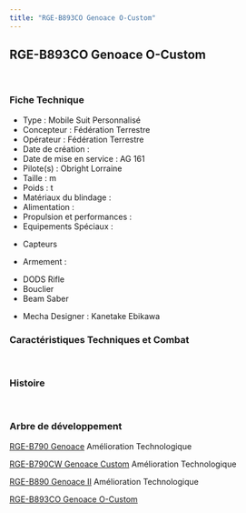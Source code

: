 ```yaml
---
title: "RGE-B893CO Genoace O-Custom"
---
```


RGE-B893CO Genoace O-Custom
---------------------------

 


### Fiche Technique


- Type : Mobile Suit Personnalisé  
- Concepteur : Fédération Terrestre  
- Opérateur : Fédération Terrestre  
- Date de création :   
- Date de mise en service : AG 161  
- Pilote(s) : Obright Lorraine  
- Taille : m   
- Poids : t   
- Matériaux du blindage :   
- Alimentation :   
- Propulsion et performances :   
- Equipements Spéciaux :


* Capteurs


- Armement :


* DODS Rifle
* Bouclier
* Beam Saber


- Mecha Designer : Kanetake Ebikawa


### Caractéristiques Techniques et Combat


 


### Histoire


 


### Arbre de développement





[RGE-B790 Genoace](ag/gundam-age/rge-b790-genoac.html)
Amélioration Technologique



[RGE-B790CW Genoace Custom](ag/gundam-age/rge-b790cw-genoace-custom)
Amélioration Technologique



[RGE-B890 Genoace II](ag/gundam-age/rge-b890-genoace-ii)
Amélioration Technologique



[RGE-B893CO Genoace O-Custom](ag/gundam-age/genoace-o-custom.html)

